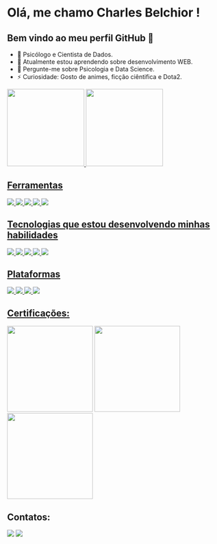 

# Olá, me chamo Charles Belchior ! 
## Bem vindo ao meu perfil GitHub 👋


- 🔭 Psicólogo e Cientista de Dados.
- 🌱 Atualmente estou aprendendo sobre desenvolvimento WEB.
- 💬 Pergunte-me sobre Psicologia e Data Science.
- ⚡ Curiosidade: Gosto de animes, ficção ciêntifica e Dota2.

<div>
    <a href="https://github.com/CharlesBGS">
    <img loading="lazy" height="180em" src="https://github-readme-stats.vercel.app/api/top-langs/?username=CharlesBGS&layout=compact&langs_count=7&theme=chartreuse-dark"/>
    <img loading="lazy" height="180em" src="https://github-readme-stats.vercel.app/api?username=CharlesBGS&show_icons=true&theme=chartreuse-dark&include_all_commits=true&count_private=true"/>
</div>

## Ferramentas
<div>
    <img src="https://img.shields.io/badge/Trello-0052CC?style=for-the-badge&logo=trello&logoColor=white"/>
    <img src="https://img.shields.io/badge/Visual_Studio_Code-0078D4?style=for-the-badge&logo=visual%20studio%20code&logoColor=white"/>
    <img src="https://img.shields.io/badge/RStudio-75AADB?style=for-the-badge&logo=RStudio&logoColor=white"/>
    <img src="https://img.shields.io/badge/Colab-F9AB00?style=for-the-badge&logo=googlecolab&color=525252"/>
    <img src="https://img.shields.io/badge/GIT-E44C30?style=for-the-badge&logo=git&logoColor=white"/>
</div>

## Tecnologias que estou desenvolvendo minhas habilidades

<div>
    <img src= "https://img.shields.io/badge/R-276DC3?style=for-the-badge&logo=r&logoColor=white"/>
    <img src= "https://img.shields.io/badge/Python-3776AB?style=for-the-badge&logo=python&logoColor=white"/>
    <img src= "https://img.shields.io/badge/HTML5-E34F26?style=for-the-badge&logo=html5&logoColor=white"/>
    <img src= "https://img.shields.io/badge/CSS3-1572B6?style=for-the-badge&logo=css3&logoColor=white"/>
    <img src= "https://img.shields.io/badge/JavaScript-F7DF1E?style=for-the-badge&logo=javascript&logoColor=black"/>
</div>

## Plataformas

<div>
    <img src="https://img.shields.io/badge/mac%20os-000000?style=for-the-badge&logo=apple&logoColor=white"/>
    <img src="https://img.shields.io/badge/Windows-0078D6?style=for-the-badge&logo=windows&logoColor=white"/>
    <img src="https://img.shields.io/badge/Android-3DDC84?style=for-the-badge&logo=android&logoColor=white"/>
    <img src="https://img.shields.io/badge/Ubuntu-E95420?style=for-the-badge&logo=ubuntu&logoColor=white"/>

</div>

## Certificações:

<div>
     <a href="https://www.credly.com/badges/8719de06-09ed-418e-a04b-592ab748f583/public_url"><img src="https://images.credly.com/size/340x340/images/4136ced8-75d5-4afb-8677-40b6236e2672/azure-ai-fundamentals-600x600.png" width="200" height="200"></a>
     <a href="https://www.credly.com/badges/0770e5c4-b82e-487e-a567-ac1c58326d1e/public_url" target="_blank" rel="noopener noreferrer"><img src="https://images.credly.com/size/340x340/images/fc1352af-87fa-4947-ba54-398a0e63322e/security-compliance-and-identity-fundamentals-600x600.png" width="200" height="200"></a>
     <a href="https://www.credly.com/badges/72571b82-b70d-4110-b77f-845dda91b033/public_url" target="_blank" rel="noopener noreferrer"><img src="https://images.credly.com/size/340x340/images/73e4a58b-a8ef-41a3-a7db-9183dd269882/image.png"  width="200" height="200"></a>
<div>
    

## Contatos:

<div>
  <a href="https://www.instagram.com/charlesbelchior.psi/" target="_blank" rel="noopener noreferrer"><img src="https://img.shields.io/badge/Instagram-E4405F?style=for-the-badge&logo=instagram&logoColor=white"></a>
  <a href="https://www.linkedin.com/in/charles-belchior" target="_blank" rel="noopener noreferrer"><img src="https://img.shields.io/badge/LinkedIn-0077B5?style=for-the-badge&logo=linkedin&logoColor=whit"></a>
</div>



